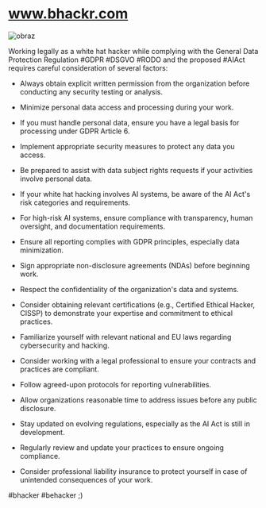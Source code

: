 # www.bhackr.com


![obraz](https://github.com/user-attachments/assets/cffb1f5f-b5c7-4dae-88de-9bceec4cf369)


Working legally as a white hat hacker while complying with the General Data Protection Regulation #GDPR #DSGVO #RODO and the proposed #AIAct requires careful consideration of several factors:

- Always obtain explicit written permission from the organization before conducting any security testing or analysis.

- Minimize personal data access and processing during your work.

- If you must handle personal data, ensure you have a legal basis for processing under GDPR Article 6.

- Implement appropriate security measures to protect any data you access.

- Be prepared to assist with data subject rights requests if your activities involve personal data.

- If your white hat hacking involves AI systems, be aware of the AI Act's risk categories and requirements.

- For high-risk AI systems, ensure compliance with transparency, human oversight, and documentation requirements.

- Ensure all reporting complies with GDPR principles, especially data minimization.

- Sign appropriate non-disclosure agreements (NDAs) before beginning work.

- Respect the confidentiality of the organization's data and systems.

- Consider obtaining relevant certifications (e.g., Certified Ethical Hacker, CISSP) to demonstrate your expertise and commitment to ethical practices.

- Familiarize yourself with relevant national and EU laws regarding cybersecurity and hacking.

- Consider working with a legal professional to ensure your contracts and practices are compliant.

- Follow agreed-upon protocols for reporting vulnerabilities.

- Allow organizations reasonable time to address issues before any public disclosure.

- Stay updated on evolving regulations, especially as the AI Act is still in development.

- Regularly review and update your practices to ensure ongoing compliance.

- Consider professional liability insurance to protect yourself in case of unintended consequences of your work.

#bhacker #behacker ;)
